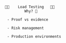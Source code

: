 








                                                󱐋󱐋    Load Testing   󱐋󱐋
                                                         Why? 🤔

                                                 - Proof vs evidence

                                                 - Risk management

                                                 - Production environments


